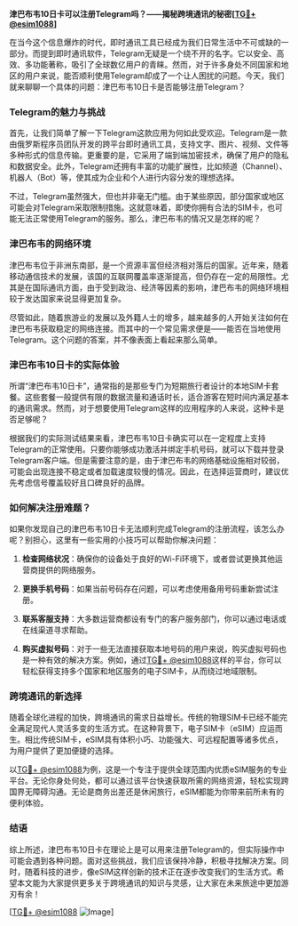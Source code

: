 **津巴布韦10日卡可以注册Telegram吗？——揭秘跨境通讯的秘密[[TG💪+ @esim1088](https://t.me/s/esim1088)]**

在当今这个信息爆炸的时代，即时通讯工具已经成为我们日常生活中不可或缺的一部分。而提到即时通讯软件，Telegram无疑是一个绕不开的名字。它以安全、高效、多功能著称，吸引了全球数亿用户的青睐。然而，对于许多身处不同国家和地区的用户来说，能否顺利使用Telegram却成了一个让人困扰的问题。今天，我们就来聊聊一个具体的问题：津巴布韦10日卡是否能够注册Telegram？

### Telegram的魅力与挑战

首先，让我们简单了解一下Telegram这款应用为何如此受欢迎。Telegram是一款由俄罗斯程序员团队开发的跨平台即时通讯工具，支持文字、图片、视频、文件等多种形式的信息传输。更重要的是，它采用了端到端加密技术，确保了用户的隐私和数据安全。此外，Telegram还拥有丰富的功能扩展性，比如频道（Channel）、机器人（Bot）等，使其成为企业和个人进行内容分发的理想选择。

不过，Telegram虽然强大，但也并非毫无门槛。由于某些原因，部分国家或地区可能会对Telegram采取限制措施。这就意味着，即使你拥有合法的SIM卡，也可能无法正常使用Telegram的服务。那么，津巴布韦的情况又是怎样的呢？

### 津巴布韦的网络环境

津巴布韦位于非洲东南部，是一个资源丰富但经济相对落后的国家。近年来，随着移动通信技术的发展，该国的互联网覆盖率逐渐提高，但仍存在一定的局限性。尤其是在国际通讯方面，由于受到政治、经济等因素的影响，津巴布韦的网络环境相较于发达国家来说显得更加复杂。

尽管如此，随着旅游业的发展以及外籍人士的增多，越来越多的人开始关注如何在津巴布韦获取稳定的网络连接。而其中的一个常见需求便是——能否在当地使用Telegram。这个问题的答案，并不像表面上看起来那么简单。

### 津巴布韦10日卡的实际体验

所谓“津巴布韦10日卡”，通常指的是那些专门为短期旅行者设计的本地SIM卡套餐。这些套餐一般提供有限的数据流量和通话时长，适合游客在短时间内满足基本的通讯需求。然而，对于想要使用Telegram这样的应用程序的人来说，这种卡是否足够呢？

根据我们的实际测试结果来看，津巴布韦10日卡确实可以在一定程度上支持Telegram的正常使用。只要你能够成功激活并绑定手机号码，就可以下载并登录Telegram客户端。但是需要注意的是，由于津巴布韦的网络基础设施相对较弱，可能会出现连接不稳定或者加载速度较慢的情况。因此，在选择运营商时，建议优先考虑信号覆盖较好且口碑良好的品牌。

### 如何解决注册难题？

如果你发现自己的津巴布韦10日卡无法顺利完成Telegram的注册流程，该怎么办呢？别担心，这里有一些实用的小技巧可以帮助你解决问题：

1. **检查网络状况**：确保你的设备处于良好的Wi-Fi环境下，或者尝试更换其他运营商提供的网络服务。
   
2. **更换手机号码**：如果当前号码存在问题，可以考虑使用备用号码重新尝试注册。

3. **联系客服支持**：大多数运营商都设有专门的客户服务部门，你可以通过电话或在线渠道寻求帮助。

4. **购买虚拟号码**：对于一些无法直接获取本地号码的用户来说，购买虚拟号码也是一种有效的解决方案。例如，通过[TG💪+ @esim1088](https://t.me/s/esim1088)这样的平台，你可以轻松获得支持多个国家和地区服务的电子SIM卡，从而绕过地域限制。

### 跨境通讯的新选择

随着全球化进程的加快，跨境通讯的需求日益增长。传统的物理SIM卡已经不能完全满足现代人灵活多变的生活方式。在这种背景下，电子SIM卡（eSIM）应运而生。相比传统SIM卡，eSIM具有体积小巧、功能强大、可远程配置等诸多优点，为用户提供了更加便捷的选择。

以[TG💪+ @esim1088](https://t.me/s/esim1088)为例，这是一个专注于提供全球范围内优质eSIM服务的专业平台。无论你身处何处，都可以通过该平台快速获取所需的网络资源，轻松实现跨国界无障碍沟通。无论是商务出差还是休闲旅行，eSIM都能为你带来前所未有的便利体验。

### 结语

综上所述，津巴布韦10日卡在理论上是可以用来注册Telegram的，但实际操作中可能会遇到各种问题。面对这些挑战，我们应该保持冷静，积极寻找解决方案。同时，随着科技的进步，像eSIM这样创新的技术正在逐步改变我们的生活方式。希望本文能为大家提供更多关于跨境通讯的知识与灵感，让大家在未来旅途中更加游刃有余！

[[TG💪+ @esim1088](https://t.me/s/esim1088) ![Image](https://i.postimg.cc/4NQfJmqS/Snipaste-2025-05-13-00-14-12.png)]